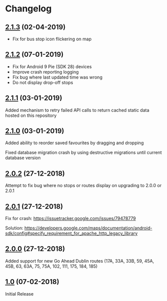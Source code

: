 # Changelog

## [2.1.3](https://github.com/conor-ob/dublin-bus-pal/compare/2.1.2...2.1.3) (02-04-2019)
* Fix for bus stop icon flickering on map

## [2.1.2](https://github.com/conor-ob/dublin-bus-pal/compare/2.1.1...2.1.2) (07-01-2019)
* Fix for Android 9 Pie (SDK 28) devices
* Improve crash reporting logging
* Fix bug where last updated time was wrong
* Do not display drop-off stops

## [2.1.1](https://github.com/conor-ob/dublin-bus-pal/compare/2.1.0...2.1.1) (03-01-2019)
Added mechanism to retry failed API calls to return cached static data hosted on this repository

## [2.1.0](https://github.com/conor-ob/dublin-bus-pal/compare/2.0.2...2.1.0) (03-01-2019)
Added ability to reorder saved favourites by dragging and dropping

Fixed database migration crash by using destructive migrations until current database version

## [2.0.2](https://github.com/conor-ob/dublin-bus-pal/compare/2.0.1...2.0.2) (27-12-2018)
Attempt to fix bug where no stops or routes display on upgrading to 2.0.0 or 2.0.1

## [2.0.1](https://github.com/conor-ob/dublin-bus-pal/compare/2.0.0...2.0.1) (27-12-2018)
Fix for crash: https://issuetracker.google.com/issues/79478779

Solution: https://developers.google.com/maps/documentation/android-sdk/config#specify_requirement_for_apache_http_legacy_library

## [2.0.0](https://github.com/conor-ob/dublin-bus-pal/compare/1.0...2.0.0) (27-12-2018)
Added support for new Go Ahead Dublin routes (17A, 33A, 33B, 59, 45A, 45B, 63, 63A, 75, 75A, 102, 111, 175, 184, 185)

## [1.0](https://github.com/conor-ob/dublin-bus-pal/compare/1.0) (07-02-2018)
Initial Release
